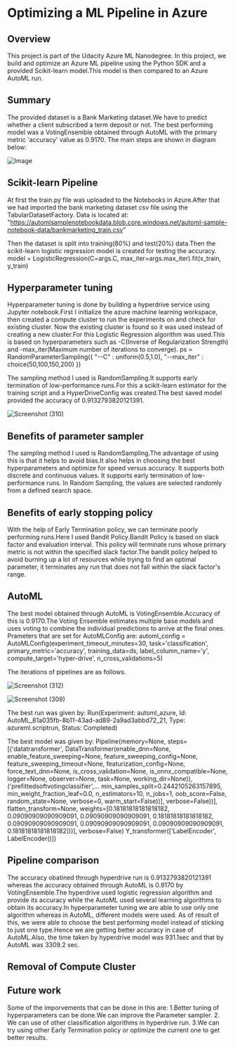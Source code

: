 # Optimizing a ML Pipeline in Azure
## Overview
This project is part of the Udacity Azure ML Nanodegree. In this project, we build and optimize an Azure ML pipeline using the Python SDK and a provided Scikit-learn model.This model is then compared to an Azure AutoML run.
## Summary
The provided dataset is a Bank Marketing dataset.We have to predict whether a client subscribed a term deposit or not. The best performing model was a VotingEnsemble obtained through AutoML with the primary metric 'accuracy' value as 0.9170.
The main steps are shown in diagram below:

![Image](https://video.udacity-data.com/topher/2020/September/5f639574_creating-and-optimizing-an-ml-pipeline/creating-and-optimizing-an-ml-pipeline.png)

## Scikit-learn Pipeline
At first the train.py file was uploaded to the Notebooks in Azure.After that we had imported the bank marketing dataset csv file using the TabularDatasetFactory.
Data is located at: "https://automlsamplenotebookdata.blob.core.windows.net/automl-sample-notebook-data/bankmarketing_train.csv"

Then the dataset is split into training(80%) and test(20%) data.Then the scikit-learn logistic regression model is created for testing the accuracy.
model = LogisticRegression(C=args.C, max_iter=args.max_iter).fit(x_train, y_train)

## Hyperparameter tuning
Hyperparameter tuning is done by building a hyperdrive service using Jupyter notebook.First I initialize the azure machine learning workspace, then created a compute cluster to run the experiments on and check for existing cluster. Now the existing cluster is found so  it was used instead of creating a new cluster.For this Logistic Regression algorithm was used.This is based on hyperparameters such as -C(Inverse of Regularization Strength) and -max_iter(Maximum number of iterations to converge).
ps = RandomParameterSampling({
    "--C" : uniform(0.5,1.0),
    "--max_iter" : choice(50,100,150,200) })
    
The sampling method I used is RandomSampling.It supports early termination of low-performance runs.For this a scikit-learn estimator for the training script and a HyperDriveConfig was created.The best saved model provided the accuracy of 0.9132793820121391.

![Screenshot (310)](https://user-images.githubusercontent.com/75804779/102646863-ca48e800-418a-11eb-88ec-c3ee84835147.png)

## Benefits of parameter sampler
The sampling method I used is RandomSampling.The advantage of using this is that it helps to avoid bias.It also helps in choosing the best hyperparameters and optimize for speed versus accuracy. It supports both discrete and continuous values. It supports early termination of low-performance runs. In Random Sampling, the values are selected randomly from a defined search space.

## Benefits of early stopping policy
With the help of Early Termination policy, we can terminate poorly performing runs.Here I used Bandit Policy.Bandit Policy is based on slack factor and evaluation interval. This policy will terminate runs whose primary metric is not within the specified slack factor.The bandit policy helped to avoid burning up a lot of resources while trying to find an optimal parameter, it terminates any run that does not fall within the slack factor's range.

## AutoML
The best model obtained through AutoML is VotingEnsemble.Accuracy of this is 0.9170.The Voting Ensemble estimates multiple base models and uses voting to combine the individual predictions to arrive at the final ones.
Prameters that are set for AutoMLConfig are:
automl_config = AutoMLConfig(experiment_timeout_minutes=30,
    task='classification',
    primary_metric='accuracy',
    training_data=ds,
    label_column_name='y',
    compute_target='hyper-drive',
    n_cross_validations=5)
    
The iterations of pipelines are as follows.

![Screenshot (312)](https://user-images.githubusercontent.com/75804779/102646873-ce750580-418a-11eb-9c65-e44da98d029d.png)

![Screenshot (309)](https://user-images.githubusercontent.com/75804779/102646554-3ecf5700-418a-11eb-8356-25d1c28861a6.png)

The best run was given by:
Run(Experiment: automl_azure,
Id: AutoML_81a035fb-8b11-43ad-ad89-2a9ad3abbd72_21,
Type: azureml.scriptrun,
Status: Completed)

The best model was given by:
Pipeline(memory=None,
         steps=[('datatransformer',
                 DataTransformer(enable_dnn=None, enable_feature_sweeping=None,
                                 feature_sweeping_config=None,
                                 feature_sweeping_timeout=None,
                                 featurization_config=None, force_text_dnn=None,
                                 is_cross_validation=None,
                                 is_onnx_compatible=None, logger=None,
                                 observer=None, task=None, working_dir=None)),
                ('prefittedsoftvotingclassifier',...
                                                                                                    min_samples_split=0.2442105263157895,
                                                                                                    min_weight_fraction_leaf=0.0,
                                                                                                    n_estimators=10,
                                                                                                    n_jobs=1,
                                                                                                    oob_score=False,
                                                                                                    random_state=None,
                                                                                                    verbose=0,
                                                                                                    warm_start=False))],
                                                                     verbose=False))],
                                               flatten_transform=None,
                                               weights=[0.18181818181818182,
                                                        0.09090909090909091,
                                                        0.09090909090909091,
                                                        0.18181818181818182,
                                                        0.09090909090909091,
                                                        0.09090909090909091,
                                                        0.09090909090909091,
                                                        0.18181818181818182]))],
         verbose=False)
Y_transformer(['LabelEncoder', LabelEncoder()])

## Pipeline comparison
The accuracy obatined through hyperdrive run is 0.9132793820121391 whereas the accuracy obtained through AutoML is 0.9170 by VotingEnsemble.The hyperdrive used logistic regression algorithm and provide its accuracy while the AutoML used several learning algorithms to obtain its accuracy.In hyperparameter tuning we are able to use only one algorithm whereas in AutoML, different models were used. As of result of this, we were able to choose the best performing model instead of sticking to just one type.Hence we are getting better accuracy in case of AutoML.Also, the time taken by hyperdrive model was 931.1sec and that by AutoML was 3309.2 sec.

## Removal of Compute Cluster

## Future work
Some of the imporvements that can be done in this are:
1.Better tuning of hyperparameters can be done.We can improve the Parameter sampler.
2. We can use of other classification algorithms in hyperdrive run.
3.We can try using other Early Termination policy or optimize the current one to get better results.
